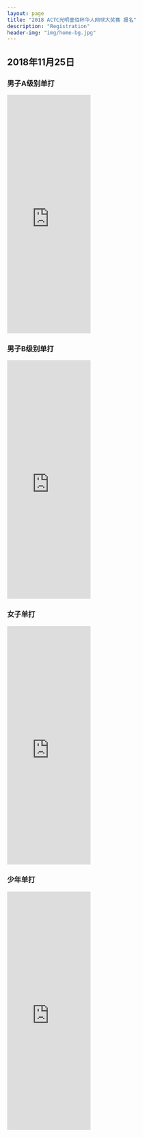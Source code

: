 ```yaml
---
layout: page
title: "2018 ACTC光明壹佰杯华人网球大奖赛 报名"
description: "Registration"
header-img: "img/home-bg.jpg"
---
```


## 2018年11月25日 

<div class="row text-center">

  <div class="col-xs-12 col-sm-6 col-md-6 col-lg-3 col-centered vcenter">
  <h3>男子A级别单打</h3>
    <div style="width:195px; text-align:center;" >
      <iframe  src="https://www.eventbrite.com.au/countdown-widget?eid=51284881461" frameborder="0" height="557" width="195" marginheight="0" marginwidth="0" scrolling="no" allowtransparency="true"></iframe>
    </div>
  </div>
  
  <div class="col-xs-12 col-sm-6 col-md-6 col-lg-3 col-centered vcenter">
  <h3>男子B级别单打</h3>
    <div style="width:195px; text-align:center;" >
      <iframe  src="https://www.eventbrite.com.au/countdown-widget?eid=51285142241" frameborder="0" height="557" width="195" marginheight="0" marginwidth="0" scrolling="no" allowtransparency="true"></iframe>
    </div>
  </div>
  
  <div class="col-xs-12 col-sm-6 col-md-6 col-lg-3 col-centered vcenter">
  <h3>女子单打</h3>
    <div style="width:195px; text-align:center;" >
      <iframe  src="https://www.eventbrite.com.au/countdown-widget?eid=51285038932" frameborder="0" height="557" width="195" marginheight="0" marginwidth="0" scrolling="no" allowtransparency="true"></iframe>
    </div>
  </div>
  
  <div class="col-xs-12 col-sm-6 col-md-6 col-lg-3 col-centered vcenter">
  <h3>少年单打</h3>
    <div style="width:195px; text-align:center;" >
      <iframe  src="https://www.eventbrite.com.au/countdown-widget?eid=51240715359" frameborder="0" height="557" width="195" marginheight="0" marginwidth="0" scrolling="no" allowtransparency="true"></iframe>
    </div>
  </div>
</div>
